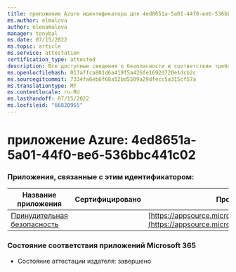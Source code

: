 ```yaml
---
title: приложение Azure идентификатора для 4ed8651a-5a01-44f0-веб-536bbc441c02
ms.author: elmalova
author: elenamalova
manager: tonybal
ms.date: 07/15/2022
ms.topic: article
ms.service: attestation
certification_type: attested
description: Все доступные сведения о безопасности и соответствии требованиям для 4ed8651a-5a01-44f0-веб-536bbc441c02.
ms.openlocfilehash: 017affca801d6a419f5a426fe1692d720e1dcb2c
ms.sourcegitcommit: 7334fa6eb6f68a52bd5509a29dfecc5a315cf57a
ms.translationtype: MT
ms.contentlocale: ru-RU
ms.lasthandoff: 07/15/2022
ms.locfileid: "66820955"
---
```

# <a name="azure-app-id-4ed8651a-5a01-44f0-abdf-536bbc441c02"></a>приложение Azure: 4ed8651a-5a01-44f0-веб-536bbc441c02


### <a name="apps-associated-with-this-id"></a>Приложения, связанные с этим идентификатором:
| **Название приложения** | **Сертифицировано** | **Просмотр в AppSource** |
|--------------|---------------|-----------------------|
| [Принудительная безопасность](../forward/WA200002833.md) |  | [https://appsource.microsoft.com/product/office/WA200002833](https://appsource.microsoft.com/product/office/WA200002833) |

### <a name="microsoft-365-app-compliance-status"></a>Состояние соответствия приложений Microsoft 365
- Состояние аттестации издателя: завершено

